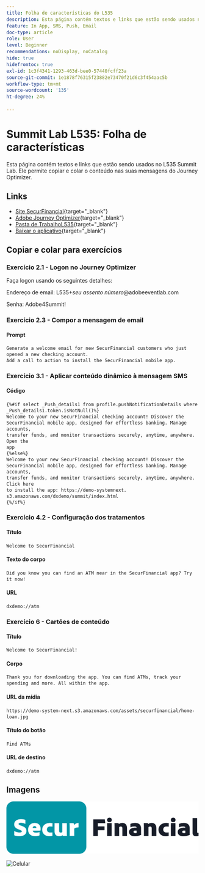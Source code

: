 ```yaml
---
title: Folha de características do L535
description: Esta página contém textos e links que estão sendo usados no L535 Summit Lab.
feature: In App, SMS, Push, Email
doc-type: article
role: User
level: Beginner
recommendations: noDisplay, noCatalog
hide: true
hidefromtoc: true
exl-id: 1c3f4341-1293-463d-bee0-57440fcff23a
source-git-commit: 1e1878f76315f23882e73470f21d6c3f454aac5b
workflow-type: tm+mt
source-wordcount: '135'
ht-degree: 24%

---
```


# Summit Lab L535: Folha de características

Esta página contém textos e links que estão sendo usados no L535 Summit Lab. Ele permite copiar e colar o conteúdo nas suas mensagens do Journey Optimizer.

## Links

* [Site SecurFinancial](https://dsn.adobe.com/web/hausmann-FTTN?token=eyJhbGciOiJIUzI1NiIsInR5cCI6IkpXVCJ9.eyJpZCI6ImFub255bW91cyIsImVtYWlsIjoiYW5vbnltb3VzQGFkb2JlLmNvbSIsIm5hbWUiOiJBbm9ueW1vdXMiLCJpc1N1cGVyVXNlciI6ZmFsc2UsImlzc3VlciI6ImhhdXNtYW5uIiwicHJvamVjdHMiOnsiaGF1c21hbm4tRlRUTiI6InZpZXcifSwiaWF0IjoxNzQwNzU2NTYxLCJleHAiOjE3NDMzNDg1NjF9.ryOTsqDH9B33436RlIo4AHFxx8aGjNEMqv9FAxLZb9U){target="_blank"}
* [Adobe Journey Optimizer](https://experience.adobe.com/#/@techmarketingdemos/sname:ajo-summit-lab/journey-optimizer/journeys){target="_blank"}
* [Pasta de TrabalhoL535](/help/summit-lab-assets/assets/summit_lab_manual_l535-final-v4.pdf){target="_blank"}
* [Baixar o aplicativo](https://demo-system-next.s3.amazonaws.com/dxdemo/summit/index.html){target="_blank"}

## Copiar e colar para exercícios

### Exercício 2.1 - Logon no Journey Optimizer

Faça logon usando os seguintes detalhes:

Endereço de email:    L535+*seu assento número*@adobeeventlab.com

Senha:       Adobe4Summit!


### Exercício 2.3 - Compor a mensagem de email

#### Prompt

```
Generate a welcome email for new SecurFinancial customers who just opened a new checking account. 
Add a call to action to install the SecurFinancial mobile app.
```

### Exercício 3.1 - Aplicar conteúdo dinâmico à mensagem SMS

#### Código

```
{%#if select _Push_details1 from profile.pushNotificationDetails where
_Push_details1.token.isNotNull()%}
Welcome to your new SecurFinancial checking account! Discover the
SecurFinancial mobile app, designed for effortless banking. Manage accounts,
transfer funds, and monitor transactions securely, anytime, anywhere. Open the
app
{%else%}
Welcome to your new SecurFinancial checking account! Discover the
SecurFinancial mobile app, designed for effortless banking. Manage accounts,
transfer funds, and monitor transactions securely, anytime, anywhere. Click here
to install the app: https://demo-systemnext.
s3.amazonaws.com/dxdemo/summit/index.html
{%/if%} 
```

### Exercício 4.2 - Configuração dos tratamentos

#### Título

```
Welcome to SecurFinancial
```

#### Texto do corpo

```
Did you know you can find an ATM near in the SecurFinancial app? Try it now!
```

#### URL

```
dxdemo://atm
```

### Exercício 6 - Cartões de conteúdo

#### Título

```
Welcome to SecurFinancial!
```

#### Corpo

```
Thank you for downloading the app. You can find ATMs, track your spending and more. All within the app.
```

#### URL da mídia

```
https://demo-system-next.s3.amazonaws.com/assets/securfinancial/home-loan.jpg
```

#### Título do botão

```
Find ATMs
```

#### URL de destino

```
dxdemo://atm
```

## Imagens

![Logotipo do SecureFinancial](/help/summit-lab-assets/assets/SecureFinancial-logo.png)


![Celular](/help/summit-lab-assets/assets/online-banking-app-01.png)
